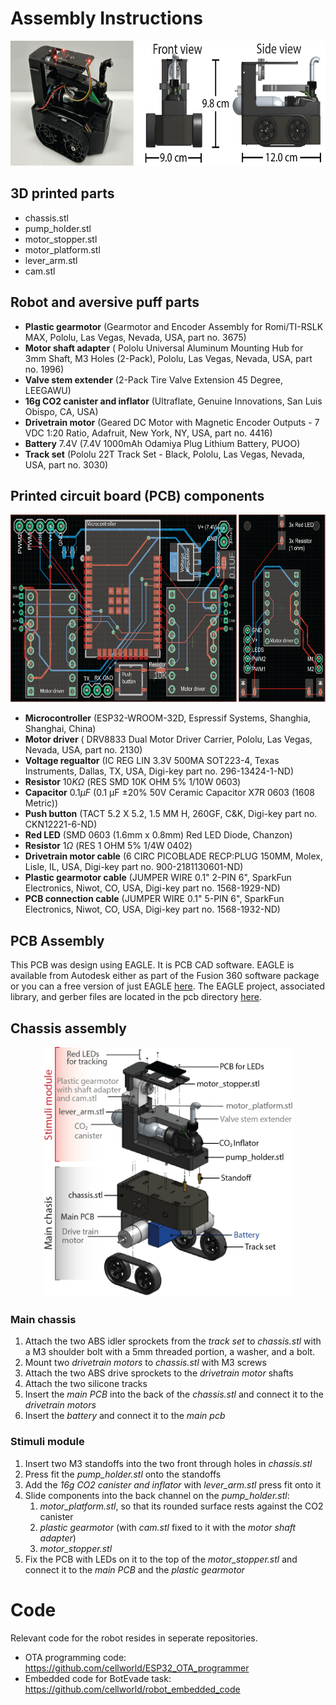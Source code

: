 # Assembly Instructions 

<!-- ![Alt Text](https://github.com/cellworld/robot_assembly/blob/master/robot_overview.png) -->
<p align="center">
  <img src="https://github.com/cellworld/robot_assembly/blob/master/images/robot_overview.png" alt="robot_overview" width="600" height="200">
</p>


## 3D printed parts
* chassis.stl 
* pump_holder.stl
* motor_stopper.stl
* motor_platform.stl
* lever_arm.stl
* cam.stl

## Robot and aversive puff parts
* **Plastic gearmotor** (Gearmotor and Encoder Assembly for Romi/TI-RSLK MAX, Pololu, Las Vegas, Nevada, USA, part no. 3675)
* **Motor shaft adapter** ( Pololu Universal Aluminum Mounting Hub for 3mm Shaft, M3 Holes (2-Pack), Pololu, Las Vegas, Nevada, USA, part no. 1996)
* **Valve stem extender** (2-Pack Tire Valve Extension 45 Degree, LEEGAWU)
* **16g CO2 canister and inflator** (Ultraflate, Genuine Innovations, San Luis Obispo, CA, USA)
* **Drivetrain motor** (Geared DC Motor with Magnetic Encoder Outputs - 7 VDC 1:20 Ratio, Adafruit, New York, NY, USA, part no. 4416)
* **Battery** 7.4V (7.4V 1000mAh Odamiya Plug Lithium Battery, PUOO)
* **Track set** (Pololu 22T Track Set - Black, Pololu, Las Vegas, Nevada, USA, part no. 3030)


## Printed circuit board (PCB) components
<!-- maybe add actual photo of assembled pcbs-->
<p align="center">
  <img src="https://github.com/cellworld/robot_assembly/blob/master/images/pcb.png" alt="pcb" width="600" height="300">
</p>

* **Microcontroller** (ESP32-WROOM-32D, Espressif Systems, Shanghia, Shanghai, China)
* **Motor driver** ( DRV8833 Dual Motor Driver Carrier, Pololu, Las Vegas, Nevada, USA, part no. 2130)
* **Voltage regualtor** (IC REG LIN 3.3V 500MA SOT223-4, Texas Instruments, Dallas, TX, USA, Digi-key part no. 296-13424-1-ND)
* **Resistor** $10K \Omega$ (RES SMD 10K OHM 5% 1/10W 0603)
* **Capacitor** $0.1 \mu F$ (0.1 µF ±20% 50V Ceramic Capacitor X7R 0603 (1608 Metric))
* **Push button** (TACT 5.2 X 5.2, 1.5 MM H, 260GF, C&K, Digi-key part no. CKN12221-6-ND)
* **Red LED** (SMD 0603 (1.6mm x 0.8mm) Red LED Diode, Chanzon)
* **Resistor** $1 \Omega$ (RES 1 OHM 5% 1/4W 0402)
* **Drivetrain motor cable** (6 CIRC PICOBLADE RECP:PLUG 150MM, Molex, Lisle, IL, USA, Digi-key part no. 	900-2181130601-ND)
* **Plastic gearmotor cable** (JUMPER WIRE 0.1" 2-PIN 6", SparkFun Electronics, Niwot, CO, USA, Digi-key part no. 1568-1929-ND)
* **PCB connection cable** (JUMPER WIRE 0.1" 5-PIN 6", SparkFun Electronics, Niwot, CO, USA, Digi-key part no. 1568-1932-ND)

## PCB Assembly
This PCB was design using EAGLE. It is PCB CAD software. EAGLE is available from Autodesk either as part of the Fusion 360 software package or you can a free version of just EAGLE [here](https://www.autodesk.com/products/eagle/free-download). The EAGLE project, associated library, and gerber files are located in the pcb directory [here](https://github.com/cellworld/robot_assembly/tree/master/pcb/).



## Chassis assembly
<p align="center">
  <img src="https://github.com/cellworld/robot_assembly/blob/master/images/robot_labeled_assembly-01.png" alt="labeled robot" width="400" height="400">
</p>

### Main chassis
1. Attach the two ABS idler sprockets from the *track set* to *chassis.stl* with a M3 shoulder bolt with a 5mm threaded portion, a washer, and a bolt.
2. Mount two *drivetrain motors*  to *chassis.stl* with M3 screws
3. Attach the two ABS drive sprockets to the *drivetrain motor* shafts
4. Attach the two silicone tracks
5. Insert the *main PCB* into the back of the *chassis.stl* and connect it to the *drivetrain motors*
6. Insert the *battery* and connect it to the *main pcb*
   
### Stimuli module 
1. Insert two M3 standoffs into the two front through holes in *chassis.stl*
2. Press fit the *pump_holder.stl* onto the standoffs
3. Add the *16g CO2 canister and inflator*  with *lever_arm.stl* press fit onto it
4. Slide components into the back channel on the  *pump_holder.stl*:
   1. *motor_platform.stl*, so that its rounded surface rests against the CO2 canister
   2. *plastic gearmotor* (with *cam.stl*  fixed to it with the *motor shaft adapter*)
   3. *motor_stopper.stl* 
5. Fix the PCB with LEDs on it to the top of the *motor_stopper.stl* and connect it to the *main PCB* and the *plastic gearmotor*
   
# Code
Relevant code for the robot resides in seperate repositories.
* OTA programming code: https://github.com/cellworld/ESP32_OTA_programmer 
* Embedded code for BotEvade task: https://github.com/cellworld/robot_embedded_code

